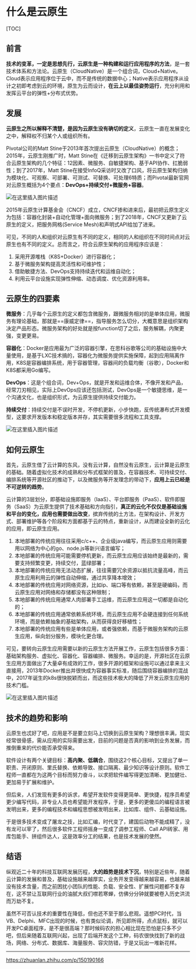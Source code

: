 # 什么是云原生

[TOC]

## 前言

**技术的变革，一定是思想先行，**云原生是一种**构建和运行应用程序的方法**，是一套技术体系和方法论。云原生（CloudNative）是一个组合词，Cloud+Native。Cloud表示应用程序位于云中，而不是传统的数据中心；Native表示应用程序从设计之初即考虑到云的环境，原生为云而设计，**在云上以最佳姿势运行**，充分利用和发挥云平台的弹性+分布式优势。

## 发展

**云原生之所以解释不清楚，是因为云原生没有确切的定义**，云原生一直在发展变化之中，解释权不归某个人或组织所有。

Pivotal公司的Matt Stine于2013年首次提出云原生（CloudNative）的概念；2015年，云原生刚推广时，Matt Stine在《迁移到云原生架构》一书中定义了符合云原生架构的几个特征：12因素、微服务、自敏捷架构、基于API协作、扛脆弱性；到了2017年，Matt Stine在接受InfoQ采访时又改了口风，将云原生架构归纳为模块化、可观察、可部署、可测试、可替换、可处理6特质；而Pivotal最新官网对云原生概括为4个要点：**DevOps+持续交付+微服务+容器**。

![在这里插入图片描述](https://i-blog.csdnimg.cn/direct/b1025807d3774291a87e575c706cc44b.png)

2015年云原生计算基金会（CNCF）成立，CNCF掺和进来后，最初把云原生定义为包括：容器化封装+自动化管理+面向微服务；到了2018年，CNCF又更新了云原生的定义，把服务网格(Service Mesh)和声明式API给加了进来。

可见，不同的人和组织对云原生有不同的定义，相同的人和组织在不同时间点对云原生也有不同的定义。总而言之，符合云原生架构的应用程序应该是：

1. 采用开源堆栈（K8S+Docker）进行容器化；
2. 基于微服务架构提高灵活性和可维护性；
3. 借助敏捷方法、DevOps支持持续迭代和运维自动化；
4. 利用云平台设施实现弹性伸缩、动态调度、优化资源利用率。

## 云原生的四要素

**微服务**：几乎每个云原生的定义都包含微服务，跟微服务相对的是单体应用，微服务有理论基础，那就是==康威定律==，指导服务怎么切分，大概意思是组织架构决定产品形态。微服务架构的好处就是按function切了之后，服务解耦，内聚更强，变更更易。

**容器化**：Docker是应用最为广泛的容器引擎，在思科谷歌等公司的基础设施中大量使用，是基于LXC技术搞的，容器化为微服务提供实施保障，起到应用隔离作用，K8S是容器编排系统，用于容器管理，容器间的负载均衡（谷歌），Docker和K8S都采用Go编写。

**DevOps**：这是个组合词，Dev+Ops，就是开发和运维合体，不像开发和产品，经常刀刃相见，实际上DevOps应该还包括测试，DevOps是一个敏捷思维，是一个沟通文化，也是组织形式，为云原生提供持续交付能力。

**持续交付**：持续交付是不误时开发，不停机更新，小步快跑，反传统瀑布式开发模型，这要求开发版本和稳定版本并存，其实需要很多流程和工具支撑。

![在这里插入图片描述](https://i-blog.csdnimg.cn/direct/3d967071828a41b085528c6fdb90a487.png)

## 如何云原生

首先，云原生借了云计算的东风，没有云计算，自然没有云原生，云计算是云原生的基础。随着虚拟化技术的成熟和分布式框架的普及，在容器技术、可持续交付、编排系统等开源社区的推动下，以及微服务等开发理念的带动下，**应用上云已经是不可逆转的趋势**。

云计算的3层划分，即基础设施即服务（IaaS）、平台即服务（PaaS）、软件即服务（SaaS）为云原生提供了技术基础和方向指引，**真正的云化不仅仅是基础设施和平台的变化，应用也需要做出改变**，摈弃传统的土方法，在架构设计、开发方式、部署维护等各个阶段和方面都基于云的特点，重新设计，从而建设全新的云化的应用，即云原生应用。

1. 本地部署的传统应用往往采用c/c++、企业级java编写，而云原生应用则需要用以网络为中心的go、node.js等新兴语言编写；
2. 本地部署的传统应用可能需要停机更新，而云原生应用应该始终是最新的，需要支持频繁变更，持续交付，蓝绿部署；
3. 本地部署的传统应用无法动态扩展，往往需要冗余资源以抵抗流量高峰，而云原生应用利用云的弹性自动伸缩，通过共享降本增效；
4. 本地部署的传统应用对网络资源，比如ip、端口等有依赖，甚至是硬编码，而云原生应用对网络和存储都没有这种限制；
5. 本地部署的传统应用通常人肉部署手工运维，而云原生应用这一切都是自动化的；
6. 本地部署的传统应用通常依赖系统环境，而云原生应用不会硬连接到任何系统环境，而是依赖抽象的基础架构，从而获得良好移植性；
7. 本地部署的传统应用有些是单体应用，或者强依赖，而基于微服务架构的云原生应用，纵向划分服务，模块化更合理。

可见，要转向云原生应用需要以新的云原生方法开展工作，云原生包括很多方面：基础架构服务、虚拟化、容器化、容器编排、微服务。幸运的是，开源社区在云原生应用方面做出了大量卓有成效的工作，很多开源的框架和设施可以通过拿来主义直接用，2013年Docker推出并很快成为容器事实标准，随后围绕容器编排的混战中，2017年诞生的k8s很快脱颖而出，而这些技术极大的降低了开发云原生应用的技术门槛。

![在这里插入图片描述](https://i-blog.csdnimg.cn/direct/9da3798299a44193b45676443eada7bb.png)

## 技术的趋势和影响

云原生也忒好了吧，应用是不是要立刻马上切换到云原生架构？理想很丰满，现实经常很骨感，需从应用的实际需要出发，目前的问题是否真的影响到业务发展，而推倒重来的代价能否承受得来。

软件设计有两个关键目标：**高内聚、低耦合**，围绕这2个核心目标，又提出了单一职责、开闭原则、里氏替换、依赖导致、接口隔离、最少知识等设计原则。软件工程师一直都在为这两个目标而努力奋斗，以求把软件编写得更加清晰、更加健壮、更加易于扩展和维护。

但后来，人们发现有更多的诉求，希望开发软件变得更简单、更快捷，程序员希望更少编写代码，非专业人员也希望能开发程序，于是，更多的更傻瓜的编程语言被发明出来，更多的编程技术和编程思想被发明出来，比如库、组件、云基础设施。

于是很多技术变成了屠龙之技，比如汇编，时代变了，建国后动物不能成精了，没有龙可以宰了，然后很多软件工程师摇身一变成了调参工程师、Call API砖家、用库包能手、拼组件达人，这是效率分工的结果，也是技术发展的使然。

## 结语

纵观近二十年的科技互联网发展历程，**大的趋势是技术下沉**，特别是近些年，随着云计算的发展和普及，基础设施越来越厚实，业务开发变得越来越容易，也越来越没有技术含量，而之前困扰小团队的性能、负载、安全性、扩展性问题都不复存在，这不禁让互联网行业的油腻大叔们噤若寒蝉，仿佛分分钟就要被卷入历史洪流而万劫不复。

虽然不可否认技术的重要性在降低，但也还不至于那么悲观。遥想PC时代，当VB、Delphi、MFC出现的时候，也有类似论调，所见即所得，点点鼠标，就可以开发PC桌面程序，是不是很高端？那时候码农的担心相比现在恐怕是只多不少吧，但后来随着互联网兴起，出现了后端开发这个工种，码农很快找到了新的战场，网络、分布式、数据库、海量服务、容灾防错，于是又玩出一堆新花样。

---

https://zhuanlan.zhihu.com/p/150190166